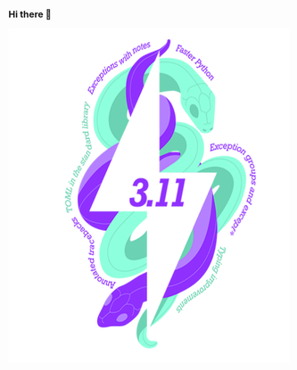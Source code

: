 ### Hi there 👋
<p align="center">
  <img height="600" src="197611877-583a0bb2-a8fb-4275-8827-39f2f06ade6c.png">
<!--
**robertoarcanjo/robertoarcanjo** is a ✨ _special_ ✨ repository because its `README.md` (this file) appears on your GitHub profile.

Here are some ideas to get you started:

- 🔭 I’m currently working on ...
- 🌱 I’m currently learning ...
- 👯 I’m looking to collaborate on ...
- 🤔 I’m looking for help with ...
- 💬 Ask me about ...
- 📫 How to reach me: ...
- 😄 Pronouns: ...
- ⚡ Fun fact: ...
-->

